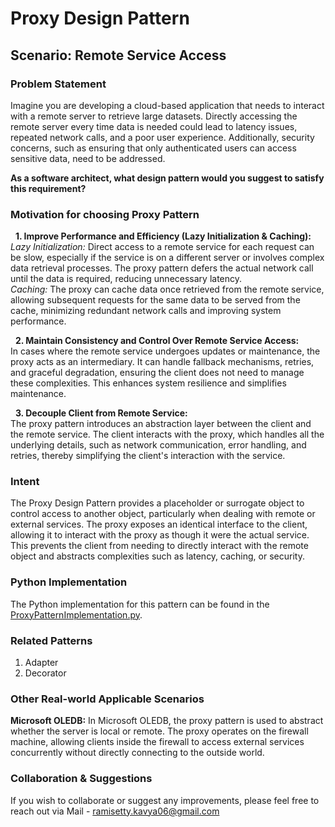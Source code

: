 # Proxy Design Pattern

## Scenario: Remote Service Access

### Problem Statement
Imagine you are developing a cloud-based application that needs to interact with a remote server to retrieve large datasets. Directly accessing the remote server every time data is needed could lead to latency issues, repeated network calls, and a poor user experience. Additionally, security concerns, such as ensuring that only authenticated users can access sensitive data, need to be addressed. <br>

**As a software architect, what design pattern would you suggest to satisfy this requirement?**

### Motivation for choosing Proxy Pattern

&nbsp; **1. Improve Performance and Efficiency (Lazy Initialization & Caching):** <br>
_Lazy Initialization:_ Direct access to a remote service for each request can be slow, especially if the service is on a different server or involves complex data retrieval processes. The proxy pattern defers the actual network call until the data is required, reducing unnecessary latency.<br>
_Caching:_ The proxy can cache data once retrieved from the remote service, allowing subsequent requests for the same data to be served from the cache, minimizing redundant network calls and improving system performance. <br>

&nbsp; **2. Maintain Consistency and Control Over Remote Service Access:**  <br>
In cases where the remote service undergoes updates or maintenance, the proxy acts as an intermediary. It can handle fallback mechanisms, retries, and graceful degradation, ensuring the client does not need to manage these complexities. This enhances system resilience and simplifies maintenance. <br>

&nbsp; **3. Decouple Client from Remote Service:** <br>
The proxy pattern introduces an abstraction layer between the client and the remote service. The client interacts with the proxy, which handles all the underlying details, such as network communication, error handling, and retries, thereby simplifying the client's interaction with the service.<br>

### Intent
The Proxy Design Pattern provides a placeholder or surrogate object to control access to another object, particularly when dealing with remote or external services. The proxy exposes an identical interface to the client, allowing it to interact with the proxy as though it were the actual service. This prevents the client from needing to directly interact with the remote object and abstracts complexities such as latency, caching, or security.

### Python Implementation
The Python implementation for this pattern can be found in the [ProxyPatternImplementation.py](https://github.com/kavya6697/DesignPatternsNotes/blob/main/Structural%20Design%20Patterns/ProxyPatternImplementation.py).

### Related Patterns
1. Adapter <br>
2. Decorator <br>

### Other Real-world Applicable Scenarios

**Microsoft OLEDB:** In Microsoft OLEDB, the proxy pattern is used to abstract whether the server is local or remote. The proxy operates on the firewall machine, allowing clients inside the firewall to access external services concurrently without directly connecting to the outside world. <br>

### Collaboration & Suggestions 
If you wish to collaborate or suggest any improvements, please feel free to reach out via Mail - ramisetty.kavya06@gmail.com
